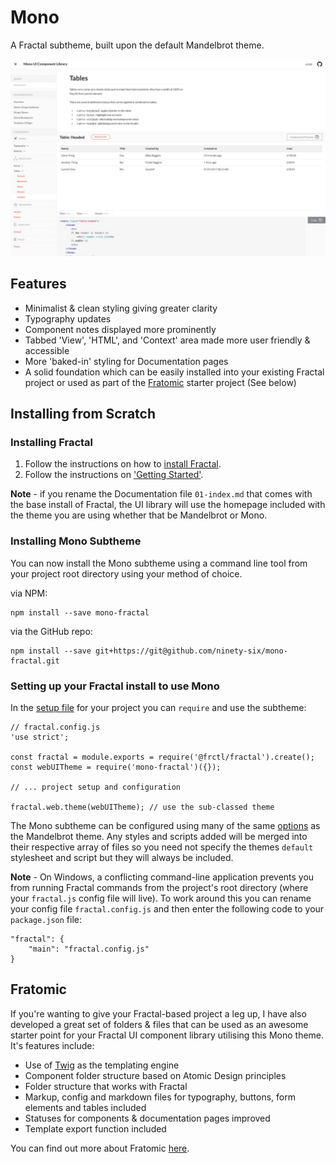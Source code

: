 # Mono

A Fractal subtheme, built upon the default Mandelbrot theme.

![Mono screenshot](screenshot.jpg "Mono screenshot")

## Features

- Minimalist & clean styling giving greater clarity
- Typography updates
- Component notes displayed more prominently
- Tabbed 'View', 'HTML', and 'Context' area made more user friendly & accessible
- More 'baked-in' styling for Documentation pages
- A solid foundation which can be easily installed into your existing Fractal project or used as part of the [Fratomic](https://github.com/ninety-six/fratomic) starter project (See below)

## Installing from Scratch

### Installing Fractal

1. Follow the instructions on how to [install Fractal](https://fractal.build/guide/installation.html).
2. Follow the instructions on ['Getting Started'](https://fractal.build/guide/getting-started.html).

**Note** - if you rename the Documentation file ```01-index.md``` that comes with the base install of Fractal, the UI library will use the homepage included with the theme you are using whether that be Mandelbrot or Mono.

### Installing Mono Subtheme

You can now install the Mono subtheme using a command line tool from your project root directory using your method of choice.

via NPM:

```Shell
npm install --save mono-fractal
```

via the GitHub repo:

```Shell
npm install --save git+https://git@github.com/ninety-six/mono-fractal.git
```

### Setting up your Fractal install to use Mono

In the [setup file](https://fractal.build/guide/project-settings.html#the-fractal-js-file) for your project you can `require` and use the subtheme:

```Shell
// fractal.config.js
'use strict';

const fractal = module.exports = require('@frctl/fractal').create();
const webUITheme = require('mono-fractal')({});

// ... project setup and configuration

fractal.web.theme(webUITheme); // use the sub-classed theme
```

The Mono subtheme can be configured using many of the same [options](https://fractal.build/guide/web/default-theme.html#configuration) as the Mandelbrot theme. Any styles and scripts added will be merged into their respective array of files so you need not specify the themes `default` stylesheet and script but they will always be included.

**Note** - On Windows, a conflicting command-line application prevents you from running Fractal commands from the project's root directory (where your `fractal.js` config file will live). To work around this you can rename your config file `fractal.config.js` and then enter the following code to your `package.json` file:

```
"fractal": {
    "main": "fractal.config.js"
}
```

## Fratomic

If you're wanting to give your Fractal-based project a leg up, I have also developed a great set of folders & files that can be used as an awesome starter point for your Fractal UI component library utilising this Mono theme. It's features include:

- Use of [Twig](https://twig.symfony.com/) as the templating engine
- Component folder structure based on Atomic Design principles
- Folder structure that works with Fractal
- Markup, config and markdown files for typography, buttons, form elements and tables included
- Statuses for components & documentation pages improved
- Template export function included

You can find out more about Fratomic [here](https://github.com/ninety-six/fratomic).